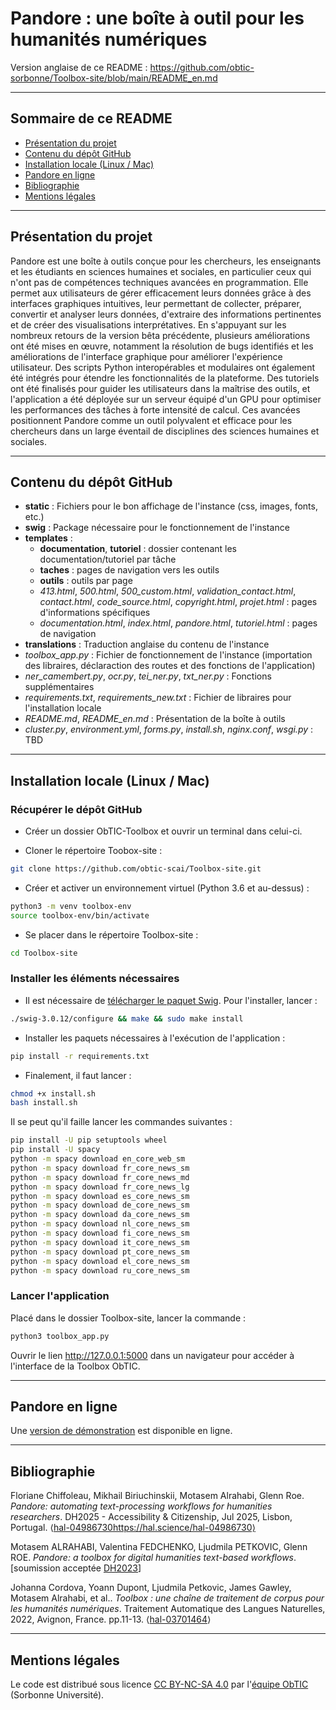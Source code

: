 # Pandore : une boîte à outil pour les humanités numériques

Version anglaise de ce README : https://github.com/obtic-sorbonne/Toolbox-site/blob/main/README_en.md

-----
## Sommaire de ce README
* [Présentation du projet](https://github.com/obtic-sorbonne/Toolbox-site/blob/main/README.md#présentation-du-projet)
* [Contenu du dépôt GitHub](https://github.com/obtic-sorbonne/Toolbox-site/blob/main/README.md#contenu-du-dépôt-github)
* [Installation locale (Linux / Mac)](https://github.com/obtic-sorbonne/Toolbox-site/blob/main/README.md#installation-locale-linux--mac)
* [Pandore en ligne](https://github.com/obtic-sorbonne/Toolbox-site/blob/main/README.md#pandore-en-ligne)
* [Bibliographie](https://github.com/obtic-sorbonne/Toolbox-site/blob/main/README.md#bibliographie)
* [Mentions légales](https://github.com/obtic-sorbonne/Toolbox-site/blob/main/README.md#mentions-légales)

-----

## Présentation du projet
Pandore est une boîte à outils conçue pour les chercheurs, les enseignants et les étudiants en sciences humaines et sociales, en particulier ceux qui n'ont pas de compétences techniques avancées en programmation. Elle permet aux utilisateurs de gérer efficacement leurs données grâce à des interfaces graphiques intuitives, leur permettant de collecter, préparer, convertir et analyser leurs données, d'extraire des informations pertinentes et de créer des visualisations interprétatives. En s'appuyant sur les nombreux retours de la version bêta précédente, plusieurs améliorations ont été mises en œuvre, notamment la résolution de bugs identifiés et les améliorations de l'interface graphique pour améliorer l'expérience utilisateur. Des scripts Python interopérables et modulaires ont également été intégrés pour étendre les fonctionnalités de la plateforme. Des tutoriels ont été finalisés pour guider les utilisateurs dans la maîtrise des outils, et l'application a été déployée sur un serveur équipé d'un GPU pour optimiser les performances des tâches à forte intensité de calcul. Ces avancées positionnent Pandore comme un outil polyvalent et efficace pour les chercheurs dans un large éventail de disciplines des sciences humaines et sociales. 

------

## Contenu du dépôt GitHub
- **static** : Fichiers pour le bon affichage de l'instance (css, images, fonts, etc.)
- **swig** : Package nécessaire pour le fonctionnement de l'instance
- **templates** :
  - **documentation**, **tutoriel** : dossier contenant les documentation/tutoriel par tâche
  - **taches** : pages de navigation vers les outils
  - **outils** : outils par page
  - _413.html_, _500.html_, _500_custom.html_, _validation_contact.html_, _contact.html_, _code_source.html_, _copyright.html_, _projet.html_ : pages d'informations spécifiques
  - _documentation.html_, _index.html_, _pandore.html_, _tutoriel.html_ : pages de navigation
- **translations** : Traduction anglaise du contenu de l'instance
- _toolbox_app.py_ : Fichier de fonctionnement de l'instance (importation des libraires, déclaraction des routes et des fonctions de l'application)
- _ner_camembert.py_, _ocr.py_, _tei_ner.py_, _txt_ner.py_ : Fonctions supplémentaires
- _requirements.txt_, _requirements_new.txt_ : Fichier de libraires pour l'installation locale
- _README.md_, _README_en.md_ : Présentation de la boîte à outils
- _cluster.py_, _environment.yml_, _forms.py_, _install.sh_, _nginx.conf_, _wsgi.py_ : TBD

-----

## Installation locale (Linux / Mac)
### Récupérer le dépôt GitHub
- Créer un dossier ObTIC-Toolbox et ouvrir un terminal dans celui-ci.

- Cloner le répertoire Toobox-site :
```bash
git clone https://github.com/obtic-scai/Toolbox-site.git
```

- Créer et activer un environnement virtuel (Python 3.6 et au-dessus) :
```bash
python3 -m venv toolbox-env
source toolbox-env/bin/activate
```

- Se placer dans le répertoire Toolbox-site :
```bash
cd Toolbox-site
```

### Installer les éléments nécessaires

- Il est nécessaire de [télécharger le paquet Swig](https://sourceforge.net/projects/swig/files/swig/swig-3.0.12/swig-3.0.12.tar.gz/download?use_mirror=netix). Pour l'installer, lancer :
```bash
./swig-3.0.12/configure && make && sudo make install
```

- Installer les paquets nécessaires à l'exécution de l'application :
```bash
pip install -r requirements.txt
```

- Finalement, il faut lancer :
```bash
chmod +x install.sh
bash install.sh
```

Il se peut qu'il faille lancer les commandes suivantes : 

```bash
pip install -U pip setuptools wheel
pip install -U spacy
python -m spacy download en_core_web_sm
python -m spacy download fr_core_news_sm
python -m spacy download fr_core_news_md
python -m spacy download fr_core_news_lg
python -m spacy download es_core_news_sm
python -m spacy download de_core_news_sm
python -m spacy download da_core_news_sm
python -m spacy download nl_core_news_sm
python -m spacy download fi_core_news_sm
python -m spacy download it_core_news_sm
python -m spacy download pt_core_news_sm
python -m spacy download el_core_news_sm
python -m spacy download ru_core_news_sm
```

### Lancer l'application

Placé dans le dossier Toolbox-site, lancer la commande :

```bash
python3 toolbox_app.py
```

Ouvrir le lien http://127.0.0.1:5000 dans un navigateur pour accéder à l'interface de la Toolbox ObTIC.

-----

## Pandore en ligne

Une [version de démonstration](https://obtic-gpu1.mesu.sorbonne-universite.fr:8550/) est disponible en ligne.

-----

## Bibliographie

Floriane Chiffoleau, Mikhail Biriuchinskii, Motasem Alrahabi, Glenn Roe. _Pandore: automating text-processing workflows for humanities researchers_. DH2025 - Accessibility & Citizenship, Jul 2025, Lisbon, Portugal. ⟨[hal-04986730]()https://hal.science/hal-04986730⟩ 

Motasem ALRAHABI, Valentina FEDCHENKO, Ljudmila PETKOVIC, Glenn ROE. _Pandore: a toolbox for digital humanities text-based workflows_. [soumission acceptée [DH2023](https://dh2023.adho.org/?page_id=390)]

Johanna Cordova, Yoann Dupont, Ljudmila Petkovic, James Gawley, Motasem Alrahabi, et al.. _Toolbox : une chaîne de traitement de corpus pour les humanités numériques_. Traitement Automatique des Langues Naturelles, 2022, Avignon, France. pp.11-13. ⟨[hal-03701464](https://hal.archives-ouvertes.fr/TALN-RECITAL2022/hal-03701464)⟩

-----

## Mentions légales

Le code est distribué sous licence [CC BY-NC-SA 4.0](https://creativecommons.org/licenses/by-nc-sa/4.0/) par l'[équipe ObTIC](https://obtic.sorbonne-universite.fr/) (Sorbonne Université).

